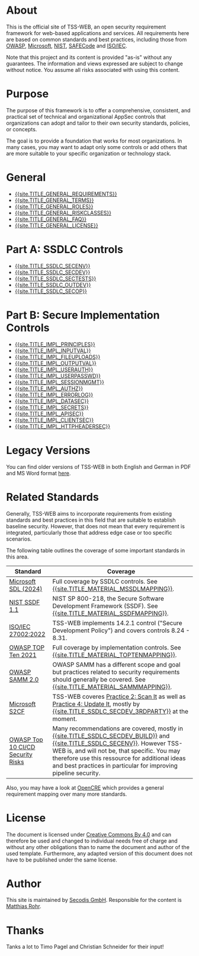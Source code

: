# About

This is the official site of TSS-WEB, an open security requirement framework for web-based applications and services. All requirements here are based on common standards and best practices, including those from [OWASP](https://www.owasp.org), [Microsoft](https://www.microsoft.com), [NIST](https://www.nist.gov), [SAFECode](https://www.safecode.org) and [ISO/IEC](https://www.iso.org).

Note that this project and its content is provided "as-is" without any guarantees. The information and views expressed are subject to change without notice. You assume all risks associated with using this content.

# Purpose

The purpose of this framework is to offer a comprehensive, consistent, and practical set of technical and organizational AppSec controls that organizations can adopt and tailor to their own security standards, policies, or concepts.

The goal is to provide a foundation that works for most organizations. In many cases, you may want to adapt only some controls or add others that are more suitable to your specific organization or technology stack.

# General
* [{{site.TITLE_GENERAL_REQUIREMENTS}}]({{site.URL_GENERAL_REQUIREMENTS}})
* [{{site.TITLE_GENERAL_TERMS}}]({{site.URL_GENERAL_TERMS}})
* [{{site.TITLE_GENERAL_ROLES}}]({{site.URL_GENERAL_ROLES}})
* [{{site.TITLE_GENERAL_RISKCLASSES}}]({{site.URL_GENERAL_RISKCLASSES}})
* [{{site.TITLE_GENERAL_FAQ}}]({{site.URL_GENERAL_FAQ}})
* [{{site.TITLE_GENERAL_LICENSE}}]({{site.URL_GENERAL_LICENSE}})

# Part A: SSDLC Controls
* [{{site.TITLE_SSDLC_SECENV}}]({{site.URL_SSDLC_SECENV}})
* [{{site.TITLE_SSDLC_SECDEV}}]({{site.URL_SSDLC_SECDEV}})
* [{{site.TITLE_SSDLC_SECTESTS}}]({{site.URL_SSDLC_SECTESTS}})
* [{{site.TITLE_SSDLC_OUTDEV}}]({{site.URL_SSDLC_OUTDEV}})
* [{{site.TITLE_SSDLC_SECOP}}]({{site.URL_SSDLC_SECOP}})

# Part B: Secure Implementation Controls
* [{{site.TITLE_IMPL_PRINCIPLES}}]({{site.URL_IMPL_PRINCIPLES}})
* [{{site.TITLE_IMPL_INPUTVAL}}]({{site.URL_IMPL_INPUTVAL}})
* [{{site.TITLE_IMPL_FILEUPLOADS}}]({{site.URL_IMPL_FILEUPLOADS}})
* [{{site.TITLE_IMPL_OUTPUTVAL}}]({{site.URL_IMPL_OUTPUTVAL}})
* [{{site.TITLE_IMPL_USERAUTH}}]({{site.URL_IMPL_USERAUTH}})
* [{{site.TITLE_IMPL_USERPASSWD}}]({{site.URL_IMPL_USERPASSWD}})
* [{{site.TITLE_IMPL_SESSIONMGMT}}]({{site.URL_IMPL_SESSIONMGMT}})
* [{{site.TITLE_IMPL_AUTHZ}}]({{site.URL_IMPL_AUTHZ}})
* [{{site.TITLE_IMPL_ERRORLOG}}]({{site.URL_IMPL_ERRORLOG}})
* [{{site.TITLE_IMPL_DATASEC}}]({{site.URL_IMPL_DATASEC}})
* [{{site.TITLE_IMPL_SECRETS}}]({{site.URL_IMPL_SECRETS}})
* [{{site.TITLE_IMPL_APISEC}}]({{site.URL_IMPL_APISEC}})
* [{{site.TITLE_IMPL_CLIENTSEC}}]({{site.URL_IMPL_CLIENTSEC}})
* [{{site.TITLE_IMPL_HTTPHEADERSEC}}]({{site.URL_IMPL_HTTPHEADERSEC}})
  
# Legacy Versions

You can find older versions of TSS-WEB in both English and German in PDF and MS Word format [here](https://secodis.atlassian.net/wiki/spaces/TSSWEB).

# Related Standards

Generally, TSS-WEB aims to incorporate requirements from existing standards and best practices in this field that are suitable to establish baseline security. However, that does not mean that every requirement is integrated, particularly those that address edge case or too specific scenarios.

The following table outlines the coverage of some important standards in this area.

| Standard  | Coverage |
| ------------- | ------------- |
| [Microsoft SDL (2024)](https://www.microsoft.com/en-us/securityengineering/sdl) | Full coverage by SSDLC controls. See [{{site.TITLE_MATERIAL_MSSDLMAPPING}}]({{site.URL_MATERIAL_MSSDLMAPPING}}). |
| [NIST SSDF 1.1](https://nvlpubs.nist.gov/nistpubs/SpecialPublications/NIST.SP.800-218.pdf)  | NIST SP 800-218, the Secure Software Development Framework (SSDF). See [{{site.TITLE_MATERIAL_SSDFMAPPING}}]({{site.URL_MATERIAL_SSDFMAPPING}}). |
| [ISO/IEC 27002:2022](https://www.iso.org/standard/27001)  | TSS-WEB implements 14.2.1 control ("Secure Development Policy") and covers controls 8.24 - 8.31. |
| [OWASP TOP Ten 2021](https://owasp.org/www-project-top-ten/) | Full coverage by implementation controls. See [{{site.TITLE_MATERIAL_TOPTENMAPPING}}]({{site.URL_MATERIAL_TOPTENMAPPING}}). |
| [OWASP SAMM 2.0](https://owaspsamm.org/model/) | OWASP SAMM has a different scope and goal but practices related to security requirements should generally be covered. See [{{site.TITLE_MATERIAL_SAMMMAPPING}}]({{site.URL_MATERIAL_SAMMMAPPING}}). |
| [Microsoft S2CF](https://www.microsoft.com/en-us/securityengineering/sdl/s2c2f) | TSS-WEB coveres [Practice 2: Scan It](https://github.com/ossf/s2c2f/blob/main/specification/framework.md#practice-2-scan-it) as well as [Practice 4: Update It](https://github.com/ossf/s2c2f/blob/main/specification/framework.md#practice-4-update-it), mostly by [{{site.TITLE_SSDLC_SECDEV_3RDPARTY}}]({{site.URL_SSDLC_SECDEV_3RDPARTY}}) at the moment. |
| [OWASP Top 10 CI/CD Security Risks](https://owasp.org/www-project-top-10-ci-cd-security-risks/) | Many recommendations are covered, mostly in [{{site.TITLE_SSDLC_SECDEV_BUILD}}]({{site.URL_SSDLC_SECDEV_BUILD}}) and [{{site.TITLE_SSDLC_SECENV}}]({{site.URL_SSDLC_SECENV}}). However TSS-WEB is, and will not be, that specific. You may therefore use this ressource for additional ideas and best practices in particular for improving pipeline security.|

Also, you may have a look at [OpenCRE](https://www.opencre.org/) which provides a general requirement mapping over many more standards.

# License
The document is licensed under [Creative Commons By 4.0](https://creativecommons.org/licenses/by/4.0/deed.en) and can therefore be used and changed to individual needs free of charge and without any other obligations than to name the document and author of the used template. Furthermore, any adapted version of this document does not have to be published under the same license.

# Author
This site is maintained by [Secodis GmbH](https://www.secodis.com). Responsible for the content is [Matthias Rohr](https://www.linkedin.com/in/matthias-rohr/).

# Thanks
Tanks a lot to Timo Pagel and Christian Schneider for their input!
